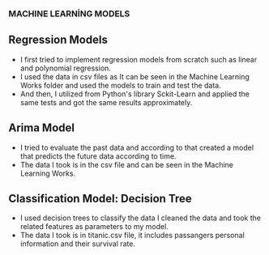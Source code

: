 ###                                                                 MACHINE LEARNİNG MODELS


## Regression Models
- I first tried to implement regression models from scratch such as linear and polynomial regression.
- I used the data in csv files as It can be seen in the Machine Learning Works folder and used the models to train and test the data.
- And then, I utilized from Python's library Sckit-Learn and applied the same tests and got the same results approximately.



## Arima Model
- I tried to evaluate the past data and according to that created a model that predicts the future data according to time.
- The data I took is in the csv file and can be seen in the Machine Learning Works.



## Classification Model: Decision Tree
- I used decision trees to classify the data I cleaned the data and took the related features as parameters to my model.
- The data I took is in titanic.csv file, it includes passangers personal information and their survival rate.
